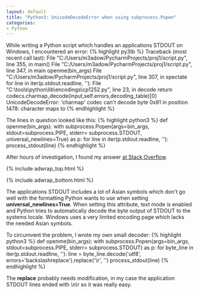 ```yaml
---
layout: default
title: "Python3: UnicodeDecodeError when using subprocess.Popen"
categories:
- Python
---
```


While writing a Python script which handles an applications STDOUT on Windows, I encountered an error:
{% highlight py3tb %}
Traceback (most recent call last):
  File "C:/Users/m3adow/PycharmProjects/proj1/script.py", line 355, in <module>
    main()
  File "C:/Users/m3adow/PycharmProjects/proj1/script.py", line 347, in main
    openme(bin_args)
  File "C:/Users/m3adow/PycharmProjects/proj1/script.py", line 307, in spectate
    for line in iter(p.stdout.readline, ''):
  File "C:\tools\python\lib\encodings\cp1252.py", line 23, in decode
    return codecs.charmap_decode(input,self.errors,decoding_table)[0]
UnicodeDecodeError: 'charmap' codec can't decode byte 0x81 in position 1478: character maps to <undefined>
{% endhighlight %}

The lines in question looked like this:
{% highlight python3 %}
def openme(bin_args):
  with subprocess.Popen(args=bin_args, stdout=subprocess.PIPE, stderr= subprocess.STDOUT, universal_newlines=True) as p:
        for line in iter(p.stdout.readline, ''):
          process_stdout(line)
{% endhighlight %}
<!--more-->
After hours of investigation, I found my answer [at Stack Overflow](https://stackoverflow.com/questions/29546311/popen-communicate-throws-unicodedecodeerror).

{% include adwrap_top.html %}
<script type="text/javascript">
amzn_assoc_tracking_id = "admwer-20";
amzn_assoc_ad_mode = "manual";
amzn_assoc_ad_type = "smart";
amzn_assoc_marketplace = "amazon";
amzn_assoc_region = "US";
amzn_assoc_design = "enhanced_links";
amzn_assoc_asins = "B0785Q7GSY";
amzn_assoc_placement = "adunit";
amzn_assoc_linkid = "e7e09f69f432bb5e1749c833de063957";
</script>
<script src="//z-na.amazon-adsystem.com/widgets/onejs?MarketPlace=US"></script>
{% include adwrap_bottom.html %}

The applications STDOUT includes a lot of Asian symbols which don't go well with the formatting Python wants to use when setting **universal_newlines=True**. When setting this attribute, text mode is enabled and Python tries to automatically decode the byte output of STDOUT to the systems locale. Windows uses a very limited encoding page which lacks the needed Asian symbols.

To circumvent the problem, I wrote my own small decoder:
{% highlight python3 %}
def openme(bin_args):
  with subprocess.Popen(args=bin_args, stdout=subprocess.PIPE, stderr= subprocess.STDOUT) as p:
        for byte_line in iter(p.stdout.readline, ''):
          line = byte_line.decode('utf8', errors='backslashreplace').replace('\r', '')
          process_stdout(line)
{% endhighlight %}

The **replace** probably needs modification, in my case the application STDOUT lines ended with *\n\r* so it was really easy.
